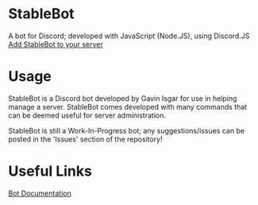 # StableBot
A bot for Discord; developed with JavaScript (Node.JS), using Discord.JS  
<a href="https://discordapp.com/oauth2/authorize?client_id=407665892697047071&scope=bot&permissions=2146958591">Add StableBot to your server</a>

# Usage  
StableBot is a Discord bot developed by Gavin Isgar for use in helping manage a server. StableBot comes developed with many commands that can be deemed useful for server administration.  

StableBot is still a Work-In-Progress bot; any suggestions/issues can be posted in the 'Issues' section of the repository!  

# Useful Links
<a href="https://github.com/Gisgar3/StableBot/wiki/Documentation">Bot Documentation</a>
